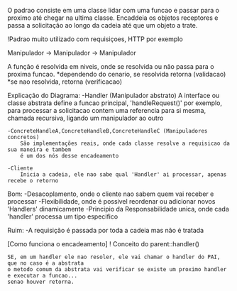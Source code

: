 O padrao consiste em uma classe lidar com uma funcao e passar para o proximo até chegar na 
ultima classe.
Encaddeia os objetos receptores e passa a solicitação ao longo da cadeia até que um objeto a trate.

!Padrao muito utilizado com requisiçoes, HTTP por exemplo

Manipulador -> Manipulador -> Manipulador

A função é resolvida em niveis, onde se resolvida ou não passa para o proxima funcao.
    *dependendo do cenario, se resolvida retorna (validacao)
    *se nao resolvida, retorna (verificacao)

Explicação do Diagrama:
    -Handler (Manipulador abstrato)
        A interface ou classe abstrata
        define a funcao principal, 'handleRequest()' por exemplo, para processar a solicitacao
        contem uma referencia para si mesma, chamada recursiva, ligando um manipulador ao outro

    -ConcreteHandleA,ConcreteHandleB,ConcreteHandleC (Manipuladores concretos)
        São implementações reais, onde cada classe resolve a requisicao da sua maneira e tambem
        é um dos nós desse encadeamento

    -Cliente
        Inicia a cadeia, ele nao sabe qual 'Handler' ai processar, apenas recebe o retorno

Bom: 
    -Desacoplamento, onde o cliente nao sabem quem vai receber e processar
    -Flexibilidade, onde é possivel reordenar ou adicionar novos 'Handlers' dinamicamente
    -Principio da Responsabilidade unica, onde cada 'handler' processa um tipo especifico 

Ruim: 
    -A requisição é passada por toda a cadeia mas não é tratada


[Como funciona o encadeamento]
! Conceito do parent::handler()  

    SE, em um handler ele nao resoler, ele vai chamar o handler do PAI, que no caso é a abstrata
    o metodo comum da abstrata vai verificar se existe um proximo handler e executar a funcao...
    senao houver retorna. 

